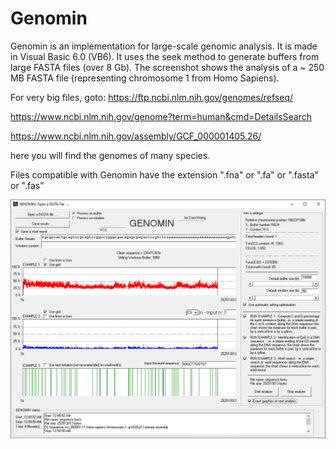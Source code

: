 # Genomin
Genomin is an implementation for large-scale genomic analysis. It is made in Visual Basic 6.0 (VB6). It uses the seek method to generate buffers from large FASTA files (over 8 Gb). The screenshot shows the analysis of a ~ 250 MB FASTA file (representing chromosome 1 from Homo Sapiens).


For very big files, goto: https://ftp.ncbi.nlm.nih.gov/genomes/refseq/

https://www.ncbi.nlm.nih.gov/genome?term=human&cmd=DetailsSearch

https://www.ncbi.nlm.nih.gov/assembly/GCF_000001405.26/


here you will find the genomes of many species.

Files compatible with Genomin have the extension ".fna" or ".fa" or ".fasta" or ".fas"

![screenshot](https://github.com/Gagniuc/Genomin/blob/main/img/Genomin%201.PNG)
